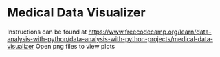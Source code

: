 # Medical Data Visualizer

Instructions can be found at https://www.freecodecamp.org/learn/data-analysis-with-python/data-analysis-with-python-projects/medical-data-visualizer
Open png files to view plots
